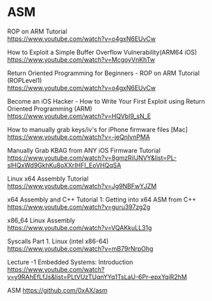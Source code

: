 # ASM

ROP on ARM Tutorial  
https://www.youtube.com/watch?v=o4gxN6EUvCw  

How to Exploit a Simple Buffer Overflow Vulnerability(ARM64 iOS)  
https://www.youtube.com/watch?v=McgoyVnKhTw  

Return Oriented Programming for Beginners - ROP on ARM Tutorial (ROPLevel1)  
https://www.youtube.com/watch?v=o4gxN6EUvCw  

Become an iOS Hacker - How to Write Your First Exploit using Return Oriented Programming (ARM)  
https://www.youtube.com/watch?v=HQVbI9_sN_E  

How to manually grab keys/iv's for iPhone firmware files [Mac]  
https://www.youtube.com/watch?v=-jeQnIvnPMA  

Manually Grab KBAG from ANY iOS Firmware Tutorial  
https://www.youtube.com/watch?v=8gmzRiIJNVY&list=PL-slHQxWd9GkhKu8oXXrIHFI_EoVHQqSA  

Linux x64 Assembly Tutorial   
https://www.youtube.com/watch?v=Jg9NBFwYJZM  

x64 Assembly and C++ Tutorial 1: Getting into x64 ASM from C++  
https://www.youtube.com/watch?v=guru397zg2g  

x86_64 Linux Assembly   
https://www.youtube.com/watch?v=VQAKkuLL31g  

Syscalls Part 1. Linux (intel x86-64)  
https://www.youtube.com/watch?v=mB79rNrpOhg  

Lecture -1 Embedded Systems: Introduction  
https://www.youtube.com/watch?v=y9RAhEfLfJs&list=PLtVUzTUqnYYq1TsLaU-6Pr-epxYqiR2hM  

ASM
https://github.com/0xAX/asm  

